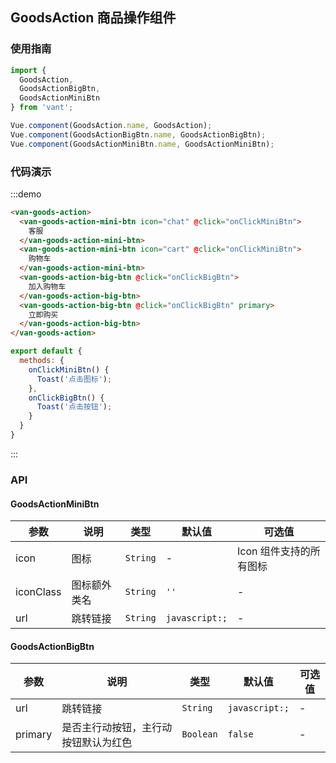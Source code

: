 <script>
import { Toast } from 'packages';

export default {
  methods: {
    onClickMiniBtn() {
      Toast('点击图标');
    },
    onClickBigBtn() {
      Toast('点击按钮');
    }
  }
}
</script>

<style>
.demo-goods-action {
  .van-goods-action {
    position: relative;
  }
}
</style>

## GoodsAction 商品操作组件

### 使用指南
``` javascript
import {
  GoodsAction,
  GoodsActionBigBtn,
  GoodsActionMiniBtn
} from 'vant';

Vue.component(GoodsAction.name, GoodsAction);
Vue.component(GoodsActionBigBtn.name, GoodsActionBigBtn);
Vue.component(GoodsActionMiniBtn.name, GoodsActionMiniBtn);
```

### 代码演示

:::demo 
```html
<van-goods-action>
  <van-goods-action-mini-btn icon="chat" @click="onClickMiniBtn">
    客服
  </van-goods-action-mini-btn>
  <van-goods-action-mini-btn icon="cart" @click="onClickMiniBtn">
    购物车
  </van-goods-action-mini-btn>
  <van-goods-action-big-btn @click="onClickBigBtn">
    加入购物车
  </van-goods-action-big-btn>
  <van-goods-action-big-btn @click="onClickBigBtn" primary>
    立即购买
  </van-goods-action-big-btn>
</van-goods-action>
```

```javascript
export default {
  methods: {
    onClickMiniBtn() {
      Toast('点击图标');
    },
    onClickBigBtn() {
      Toast('点击按钮');
    }
  }
}
```
:::

### API

#### GoodsActionMiniBtn

| 参数 | 说明 | 类型 | 默认值 | 可选值 |
|-----------|-----------|-----------|-------------|-------------|
| icon | 图标 | `String`  | - | Icon 组件支持的所有图标 |
| iconClass | 图标额外类名 | `String`  | `''` | - |
| url | 跳转链接 | `String`  | `javascript:;` | - |

#### GoodsActionBigBtn

| 参数 | 说明 | 类型 | 默认值 | 可选值 |
|-----------|-----------|-----------|-------------|-------------|
| url | 跳转链接 | `String`  | `javascript:;` | - |
| primary | 是否主行动按钮，主行动按钮默认为红色 | `Boolean` | `false` | - |

